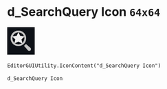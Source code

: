 # d_SearchQuery Icon `64x64`
<img src="/img/d_SearchQuery%20Icon.png" width=64 height=64>

``` CSharp
EditorGUIUtility.IconContent("d_SearchQuery Icon")
```
```
d_SearchQuery Icon
```
